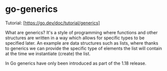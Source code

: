 # go-generics

Tutorial: [https://go.dev/doc/tutorial/generics]

What are generics? It's a style of programming where functions and other structures are written in a way which allows for specific types to be specified later. An example are data structures such as lists, where thanks to generics we can provide the specific type of elements the list will contain at the time we instantiate (create) the list.

In Go generics have only been introduced as part of the 1.18 release.
